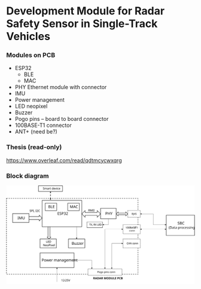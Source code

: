 # Development Module for Radar Safety Sensor in Single-Track Vehicles

### Modules on PCB
* ESP32
    * BLE
    * MAC
* PHY Ethernet module with connector
* IMU
* Power management
* LED neopixel
* Buzzer
* Pogo pins – board to board connector
* 100BASE-T1 connector
* ANT+ (need be?)

### Thesis (read-only)
https://www.overleaf.com/read/qdtmcycwxqrg

### Block diagram

![](docu/BlockDiagram.svg)